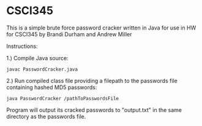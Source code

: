 # CSCI345
This is a simple brute force password cracker written in Java for use in HW for CSCI345
by Brandi Durham and Andrew Miller


Instructions:

1.) Compile Java source:

    javac PasswordCracker.java

2.) Run compiled class file providing a filepath to the passwords file containing hashed MD5 passwords:

    java PasswordCracker /pathToPasswordsFile
    
Program will output its cracked passwords to "output.txt" in the same directory as the passwords file.
